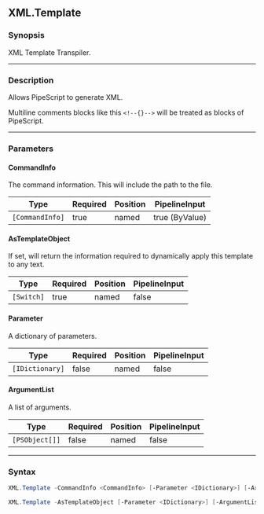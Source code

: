XML.Template
------------




### Synopsis
XML Template Transpiler.



---


### Description

Allows PipeScript to generate XML.

Multiline comments blocks like this ```<!--{}-->``` will be treated as blocks of PipeScript.



---


### Parameters
#### **CommandInfo**

The command information.  This will include the path to the file.






|Type           |Required|Position|PipelineInput |
|---------------|--------|--------|--------------|
|`[CommandInfo]`|true    |named   |true (ByValue)|



#### **AsTemplateObject**

If set, will return the information required to dynamically apply this template to any text.






|Type      |Required|Position|PipelineInput|
|----------|--------|--------|-------------|
|`[Switch]`|true    |named   |false        |



#### **Parameter**

A dictionary of parameters.






|Type           |Required|Position|PipelineInput|
|---------------|--------|--------|-------------|
|`[IDictionary]`|false   |named   |false        |



#### **ArgumentList**

A list of arguments.






|Type          |Required|Position|PipelineInput|
|--------------|--------|--------|-------------|
|`[PSObject[]]`|false   |named   |false        |





---


### Syntax
```PowerShell
XML.Template -CommandInfo <CommandInfo> [-Parameter <IDictionary>] [-ArgumentList <PSObject[]>] [<CommonParameters>]
```
```PowerShell
XML.Template -AsTemplateObject [-Parameter <IDictionary>] [-ArgumentList <PSObject[]>] [<CommonParameters>]
```

